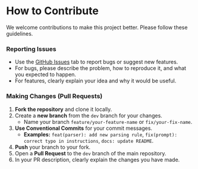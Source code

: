 # How to Contribute

We welcome contributions to make this project better. Please follow these guidelines.

### Reporting Issues
*   Use the [GitHub Issues](https://github.com/Long-form-AI-video-generation/script-parser-custom-node/issues) tab to report bugs or suggest new features.
*   For bugs, please describe the problem, how to reproduce it, and what you expected to happen.
*   For features, clearly explain your idea and why it would be useful.

### Making Changes (Pull Requests)

1.  **Fork the repository** and clone it locally.
2.  Create a **new branch** from the `dev` branch for your changes.
    *   Name your branch `feature/your-feature-name` or `fix/your-fix-name`.
3.  **Use Conventional Commits** for your commit messages.
    *   **Examples:** `feat(parser): add new parsing rule`, `fix(prompt): correct typo in instructions`, `docs: update README`.
4.  **Push** your branch to your fork.
5.  Open a **Pull Request** to the `dev` branch of the main repository.
6.  In your PR description, clearly explain the changes you have made.
